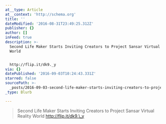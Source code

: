 ```yaml
---
at__type: Article
at__context: 'http://schema.org'
title: ''
dateModified: '2016-08-31T23:49:25.312Z'
publisher: {}
author: []
inFeed: true
description: >-
  Second Life Maker Starts Inviting Creators to Project Sansar Virtual Reality
  World


  http://flip.it/dk9._y
via: {}
datePublished: '2016-09-03T10:24:43.331Z'
starred: false
sourcePath: >-
  _posts/2016-09-03-second-life-maker-starts-inviting-creators-to-project-sansar.md
_type: Blurb

---
```

> Second Life Maker Starts Inviting Creators to Project Sansar Virtual Reality World
> http://flip.it/dk9.\_y